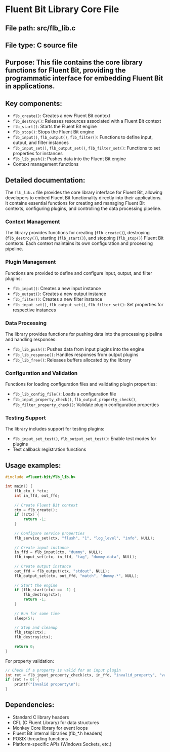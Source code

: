 # Fluent Bit Library Core File

## File path: src/flb_lib.c
## File type: C source file
## Purpose: This file contains the core library functions for Fluent Bit, providing the programmatic interface for embedding Fluent Bit in applications.

## Key components:
- `flb_create()`: Creates a new Fluent Bit context
- `flb_destroy()`: Releases resources associated with a Fluent Bit context
- `flb_start()`: Starts the Fluent Bit engine
- `flb_stop()`: Stops the Fluent Bit engine
- `flb_input()`, `flb_output()`, `flb_filter()`: Functions to define input, output, and filter instances
- `flb_input_set()`, `flb_output_set()`, `flb_filter_set()`: Functions to set properties for instances
- `flb_lib_push()`: Pushes data into the Fluent Bit engine
- Context management functions

## Detailed documentation:

The `flb_lib.c` file provides the core library interface for Fluent Bit, allowing developers to embed Fluent Bit functionality directly into their applications. It contains essential functions for creating and managing Fluent Bit contexts, configuring plugins, and controlling the data processing pipeline.

### Context Management
The library provides functions for creating (`flb_create()`), destroying (`flb_destroy()`), starting (`flb_start()`), and stopping (`flb_stop()`) Fluent Bit contexts. Each context maintains its own configuration and processing pipeline.

### Plugin Management
Functions are provided to define and configure input, output, and filter plugins:
- `flb_input()`: Creates a new input instance
- `flb_output()`: Creates a new output instance
- `flb_filter()`: Creates a new filter instance
- `flb_input_set()`, `flb_output_set()`, `flb_filter_set()`: Set properties for respective instances

### Data Processing
The library provides functions for pushing data into the processing pipeline and handling responses:
- `flb_lib_push()`: Pushes data from input plugins into the engine
- `flb_lib_response()`: Handles responses from output plugins
- `flb_lib_free()`: Releases buffers allocated by the library

### Configuration and Validation
Functions for loading configuration files and validating plugin properties:
- `flb_lib_config_file()`: Loads a configuration file
- `flb_input_property_check()`, `flb_output_property_check()`, `flb_filter_property_check()`: Validate plugin configuration properties

### Testing Support
The library includes support for testing plugins:
- `flb_input_set_test()`, `flb_output_set_test()`: Enable test modes for plugins
- Test callback registration functions

## Usage examples:

```c
#include <fluent-bit/flb_lib.h>

int main() {
    flb_ctx_t *ctx;
    int in_ffd, out_ffd;
    
    // Create Fluent Bit context
    ctx = flb_create();
    if (!ctx) {
        return -1;
    }
    
    // Configure service properties
    flb_service_set(ctx, "flush", "1", "log_level", "info", NULL);
    
    // Create input instance
    in_ffd = flb_input(ctx, "dummy", NULL);
    flb_input_set(ctx, in_ffd, "tag", "dummy.data", NULL);
    
    // Create output instance
    out_ffd = flb_output(ctx, "stdout", NULL);
    flb_output_set(ctx, out_ffd, "match", "dummy.*", NULL);
    
    // Start the engine
    if (flb_start(ctx) == -1) {
        flb_destroy(ctx);
        return -1;
    }
    
    // Run for some time
    sleep(5);
    
    // Stop and cleanup
    flb_stop(ctx);
    flb_destroy(ctx);
    
    return 0;
}
```

For property validation:
```c
// Check if a property is valid for an input plugin
int ret = flb_input_property_check(ctx, in_ffd, "invalid_property", "value");
if (ret != 0) {
    printf("Invalid property\n");
}
```

## Dependencies:
- Standard C library headers
- CFL (C Fluent Library) for data structures
- Monkey Core library for event loops
- Fluent Bit internal libraries (flb_*.h headers)
- POSIX threading functions
- Platform-specific APIs (Windows Sockets, etc.)